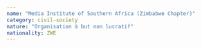 ```yaml
---
name: "Media Institute of Southern Africa (Zimbabwe Chapter)"
category: civil-society
nature: "Organisation à but non lucratif"
nationality: ZWE
---
```

